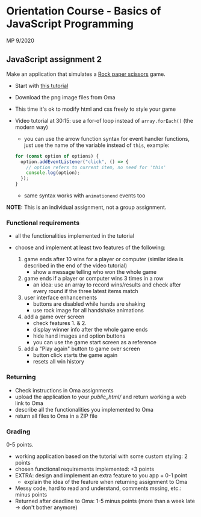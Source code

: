 # Orientation Course - Basics of JavaScript Programming

MP 9/2020

## JavaScript assignment 2

Make an application that simulates a [Rock paper scissors](https://en.wikipedia.org/wiki/Rock_paper_scissors) game.

- Start with [this tutorial](https://www.youtube.com/watch?v=qWPtKtYEsN4)
- Download the png image files from Oma
- This time it's ok to modify html and css freely to style your game

- Video tutorial at 30:15: use a for-of loop instead of `array.forEach()` (the modern way)
  - you can use the arrow function syntax for event handler functions, just use the name of the variable instead of `this`, example:

  ```js
  for (const option of options) {
    option.addEventListener("click", () => {
      // option refers to current item, no need for 'this'
      console.log(option);
    });
  }
  ```

  - same syntax works with `animationend` events too

**NOTE:** This is an individual assignment, not a group assignment.

### Functional requirements

- all the functionalities implemented in the tutorial
- choose and implement at least two features of the following:

  1. game ends after 10 wins for a player or computer (similar idea is described in the end of the video tutorial)
      - show a message telling who won the whole game
  1. game ends if a player or computer wins 3 times in a row
      - an idea: use an array to record wins/results and check after every round if the three latest items match
  1. user interface enhancements
      - buttons are disabled while hands are shaking
      - use rock image for all handshake animations
  1. add a game over screen
      - check features 1. & 2.
      - display winner info after the whole game ends
      - hide hand images and option buttons
      - you can use the game start screen as a reference
  1. add a "Play again" button to game over screen
      - button click starts the game again
      - resets all win history

### Returning

- Check instructions in Oma assignments
- upload the application to your _public_html/_ and return working a web link to Oma
- describe all the functionalities you implemented to Oma
- return all files to Oma in a ZIP file

### Grading

0-5 points.

- working application based on the tutorial with some custom styling: 2 points
- chosen functional requirements implemented: +3 points
- EXTRA: design and implement an extra feature to you app + 0-1 point
  - explain the idea of the feature when returning assignment to Oma
- Messy code, hard to read and understand, comments mssing, etc.: minus points
- Returned after deadline to Oma: 1-5 minus points (more than a week late -> don't bother anymore)

